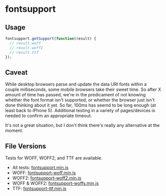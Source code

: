 # fontsupport

## Usage
```javascript
fontsupport.getSupport(function(result) {
  // result.woff
  // result.woff2
  // result.ttf
});
```
## Caveat
While desktop browsers parse and update the data URI fonts within a couple milliseconds, some mobile browsers take their sweet time. So after X amount of time has passed, we're in the predicament of not knowing whether the font format isn't supported, or whether the browser just isn't done thinking about it yet. So far, 100ms has seemd to be long enough (at least back to iPhone 5). Additional testing in a variety of pages/devices is needed to confirm an appropriate timeout.

It's not a great situation, but I don't think there's really any alternative at the moment.

## File Versions
Tests for WOFF, WOFF2, and TTF are available.

- All tests: [fontsupport.min.js](dist/fontsupport.min.js)
- WOFF: [fontsupport-woff.min.js](dist/fontsupport-woff.min.js)
- WOFF2: [fontsupport-woff2.min.js](dist/fontsupport-woff2.min.js)
- WOFF & WOFF2: [fontsupport-woffs.min.js](dist/fontsupport-woffs.min.js)
- TTF: [fontsupport-ttf.min.js](dist/fontsupport-ttf.min.js)

